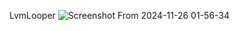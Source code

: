 LvmLooper
![Screenshot From 2024-11-26 01-56-34](https://github.com/user-attachments/assets/9e41128b-0ca6-4f4b-ac39-8f1a20d1a40b)
